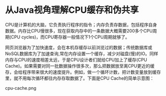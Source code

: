 # 从Java视角理解CPU缓存和伪共享

CPU是计算机的大脑，它负责执行程序的指令；内存负责存数据，包括程序自身数据。内存比CPU慢很多，现在获取内存中的一条数据大概需要200多个CPU周期\(CPU cycles\)，而CPU寄存器一般情况下1个CPU周期就够了。

网页浏览器为了加快速度，会在本机存缓存以前浏览过的数据；传统数据库或NoSQL数据库为了加速查询,常在内存设置一个缓存，减少对磁盘\(慢\)的IO。同样内存与CPU的速度相差太远，于是CPU设计者们就给CPU加上了缓存\(CPU Cache\)。如果需要对同一批数据操作很多次，那么把数据放至离CPU更近的缓存，会给程序带来很大的速度提升。例如，做一个循环计数，把计数变量放到缓存里，就不用每次循环都往内存存取数据了。下面是CPU Cache的简单示意图：

cpu-cache.png

